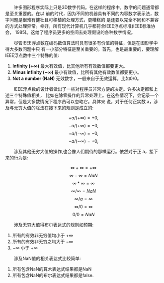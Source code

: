 &emsp;&emsp;许多图形程序实际上只是3D数字代码。在这样的程序中，数字的问题通常都是至关重要的。在以
前的时代，因为不同的机器具有不同的内容数字表示法，数字问题是很难有健壮且可移植的处理方式，更糟糕的
是还要以完全不同和不兼容的方式处理异常。幸好，所有现代计算机几乎都符合IEEE浮点标准(IEEE标准协会，
1985)。这给了程序员更多的空间去处理假设的各种数字情况。

&emsp;&emsp;尽管IEEE浮点数在编码数值算法时具有很多有价值的特征，但是在图形学中得大多数问题中只
有一小部分特征是至关重要的。首先，也是最重要的，要理解IEEE浮点数中三个特殊的值:
 1. __Infinity ($+\infty$)__ 最大有效值，比其他所有有效数值都要更大。
 2. __Minus infinity ($-\infty$)__ 最小有效值，比所有其他有效数值都要更小。
 3. __Not a number (NaN)__ 无效数字，一般来自于无效运算，比如0/0。

&emsp;&emsp;IEEE浮点数的设计者做出了一些对程序员非常方便的决定。许多决定都和上述三个特殊值相关，
比如在除零操作的异常处理上。在这些情况下，会记录一个异常，但是大多数情况下程序员可以忽略它。具体来
说，对于任何正实数 a，涉及与无穷大值的除法在接下来的规则是成立的:

$$+a/(+\infty) = +0,$$
$$-a/(+\infty) = -0,$$
$$+a/(-\infty) = -0,$$
$$-a/(-\infty) = +0,$$

&emsp;&emsp;涉及其他无穷大值的操作,也会像人们期待的那样运行。依然对于正 a，接下来的行为是:

$$\infty + \infty = + \infty$$
$$\infty - \infty = NaN$$
$$\infty * \infty = \infty$$
$$\infty / \infty = NaN$$
$$\infty / a = \infty$$
$$\infty / 0 = \infty$$
$$0 / 0 = NaN$$

&emsp;&emsp;涉及无穷大值得布尔表达式的规则如预期:

1. 所有的有效非无穷值均小于 $+\infty$
2. 所有的有效非无穷之均大于 $-\infty$
3. $-\infty$ 小于 $+\infty$

&emsp;&emsp;涉及NaN值的相关表达式比较简单:

1. 所有包含NaN的算术表达式结果都是NaN
2. 所有包含NaN的布尔表达式结果都是false.